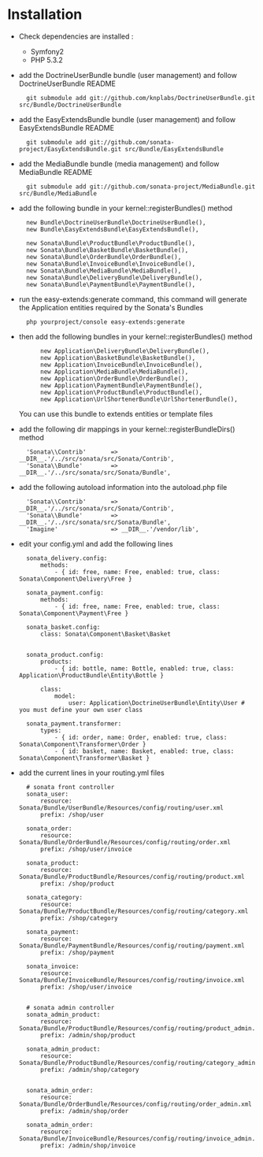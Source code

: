Installation
============

* Check dependencies are installed :

    * Symfony2
    * PHP 5.3.2

* add the DoctrineUserBundle bundle (user management) and follow DoctrineUserBundle README

        git submodule add git://github.com/knplabs/DoctrineUserBundle.git src/Bundle/DoctrineUserBundle

* add the EasyExtendsBundle bundle (user management) and follow EasyExtendsBundle README

        git submodule add git://github.com/sonata-project/EasyExtendsBundle.git src/Bundle/EasyExtendsBundle

* add the MediaBundle bundle (media management) and follow MediaBundle README

        git submodule add git://github.com/sonata-project/MediaBundle.git src/Bundle/MediaBundle


* add the following bundle in your kernel::registerBundles() method

        new Bundle\DoctrineUserBundle\DoctrineUserBundle(),
        new Bundle\EasyExtendsBundle\EasyExtendsBundle(),

        new Sonata\Bundle\ProductBundle\ProductBundle(),
        new Sonata\Bundle\BasketBundle\BasketBundle(),
        new Sonata\Bundle\OrderBundle\OrderBundle(),
        new Sonata\Bundle\InvoiceBundle\InvoiceBundle(),
        new Sonata\Bundle\MediaBundle\MediaBundle(),
        new Sonata\Bundle\DeliveryBundle\DeliveryBundle(),
        new Sonata\Bundle\PaymentBundle\PaymentBundle(),


* run the easy-extends:generate command, this command will generate the Application entities required by the Sonata's Bundles

        php yourproject/console easy-extends:generate

* then add the following bundles in your kernel::registerBundles() method

            new Application\DeliveryBundle\DeliveryBundle(),
            new Application\BasketBundle\BasketBundle(),
            new Application\InvoiceBundle\InvoiceBundle(),
            new Application\MediaBundle\MediaBundle(),
            new Application\OrderBundle\OrderBundle(),
            new Application\PaymentBundle\PaymentBundle(),
            new Application\ProductBundle\ProductBundle(),
            new Application\UrlShortenerBundle\UrlShortenerBundle(),


  You can use this bundle to extends entities or template files

* add the following dir mappings in your kernel::registerBundleDirs() method

        'Sonata\\Contrib'       => __DIR__.'/../src/sonata/src/Sonata/Contrib',
        'Sonata\\Bundle'        => __DIR__.'/../src/sonata/src/Sonata/Bundle',

* add the following autoload information into the autoload.php file

        'Sonata\\Contrib'       => __DIR__.'/../src/sonata/src/Sonata/Contrib',
        'Sonata\\Bundle'        => __DIR__.'/../src/sonata/src/Sonata/Bundle',
        'Imagine'               => __DIR__.'/vendor/lib',

* edit your config.yml and add the following lines

        sonata_delivery.config:
            methods:
                - { id: free, name: Free, enabled: true, class: Sonata\Component\Delivery\Free }

        sonata_payment.config:
            methods:
                - { id: free, name: Free, enabled: true, class: Sonata\Component\Payment\Free }

        sonata_basket.config:
            class: Sonata\Component\Basket\Basket


        sonata_product.config:
            products:
                - { id: bottle, name: Bottle, enabled: true, class: Application\ProductBundle\Entity\Bottle }

            class:
                model:
                    user: Application\DoctrineUserBundle\Entity\User # you must define your own user class

        sonata_payment.transformer:
            types:
                - { id: order, name: Order, enabled: true, class: Sonata\Component\Transformer\Order }
                - { id: basket, name: Basket, enabled: true, class: Sonata\Component\Transformer\Basket }

* add the current lines in your routing.yml files

        # sonata front controller
        sonata_user:
            resource: Sonata/Bundle/UserBundle/Resources/config/routing/user.xml
            prefix: /shop/user

        sonata_order:
            resource: Sonata/Bundle/OrderBundle/Resources/config/routing/order.xml
            prefix: /shop/user/invoice

        sonata_product:
            resource: Sonata/Bundle/ProductBundle/Resources/config/routing/product.xml
            prefix: /shop/product

        sonata_category:
            resource: Sonata/Bundle/ProductBundle/Resources/config/routing/category.xml
            prefix: /shop/category

        sonata_payment:
            resource: Sonata/Bundle/PaymentBundle/Resources/config/routing/payment.xml
            prefix: /shop/payment

        sonata_invoice:
            resource: Sonata/Bundle/InvoiceBundle/Resources/config/routing/invoice.xml
            prefix: /shop/user/invoice


        # sonata admin controller
        sonata_admin_product:
            resource: Sonata/Bundle/ProductBundle/Resources/config/routing/product_admin.xml
            prefix: /admin/shop/product

        sonata_admin_product:
            resource: Sonata/Bundle/ProductBundle/Resources/config/routing/category_admin.xml
            prefix: /admin/shop/category


        sonata_admin_order:
            resource: Sonata/Bundle/OrderBundle/Resources/config/routing/order_admin.xml
            prefix: /admin/shop/order

        sonata_admin_order:
            resource: Sonata/Bundle/InvoiceBundle/Resources/config/routing/invoice_admin.xml
            prefix: /admin/shop/invoice
